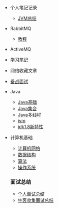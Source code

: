 
* 个人笔记记录


  * [JVM总结](./docs/JVM/JVM.md)

* RabbitMQ
  
  * [教程](./docs/RabbitMQ/RibbitMQ实战教程.md)
  
* ActiveMQ
  
* [学习笔记](./docs/ActiveMQ/ActiveMQ学习.md)
  
* 网络收藏文章

* [备战面试](./docs/a-1备战面试.md)

* Java

  * [Java基础](./docs/b-1面试题总结-Java基础.md)
  * [Java集合](./docs/b-2Java集合.md)
  * [Java多线程](./docs/b-3Java多线程.md)
  * [jvm](./docs/b-4jvm.md)
  * [jdk1.8新特性](./docs/jdk8新特性.md)

* 计算机基础

  * [计算机网络](./docs/c-1计算机网络.md)
  * [数据结构](./docs/c-2数据结构.md)
  * [算法](./docs/c-3算法.md)
  * [操作系统](./docs/c-4操作系统.md)

  

  ### 面试总结

  - [个人面试总结](./docs/面试总结/总结.md)
  - [牛客收集面试总结](./docs/面试总结/牛客收集面经.md)
  
  
  
  
  
  

